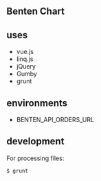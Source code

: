 Benten Chart
---

## uses

* vue.js
* linq.js
* jQuery
* Gumby
* grunt

## environments

* BENTEN_API_ORDERS_URL

## development

For processing files:

~~~
$ grunt
~~~
